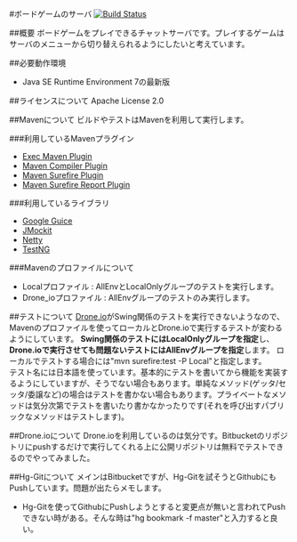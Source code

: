 ﻿#ボードゲームのサーバ
[![Build Status](https://drone.io/bitbucket.org/OkunoHosomichi/boardgameserver/status.png)](https://drone.io/bitbucket.org/OkunoHosomichi/boardgameserver/latest)

##概要
ボードゲームをプレイできるチャットサーバです。プレイするゲームはサーバのメニューから切り替えられるようにしたいと考えています。

##必要動作環境
* Java SE Runtime Environment 7の最新版

##ライセンスについて
Apache License 2.0

##Mavenについて
ビルドやテストはMavenを利用して実行します。

###利用しているMavenプラグイン
* [Exec Maven Plugin](http://mojo.codehaus.org/exec-maven-plugin/)
* [Maven Compiler Plugin](https://maven.apache.org/plugins/maven-compiler-plugin/)
* [Maven Surefire Plugin](https://maven.apache.org/surefire/maven-surefire-plugin/)
* [Maven Surefire Report Plugin](https://maven.apache.org/surefire/maven-surefire-report-plugin/)

###利用しているライブラリ
* [Google Guice](https://code.google.com/p/google-guice/)
* [JMockit](https://code.google.com/p/jmockit/)
* [Netty](http://netty.io/)
* [TestNG](http://testng.org/doc/index.html)

###Mavenのプロファイルについて
* Localプロファイル : AllEnvとLocalOnlyグループのテストを実行します。
* Drone_ioプロファイル : AllEnvグループのテストのみ実行します。

##テストについて
[Drone.io](https://drone.io/)がSwing関係のテストを実行できないようなので、Mavenのプロファイルを使ってローカルとDrone.ioで実行するテストが変わるようにしています。
**Swing関係のテストにはLocalOnlyグループを指定**し、**Drone.ioで実行させても問題ないテストにはAllEnvグループを指定**します。
ローカルでテストする場合には"mvn surefire:test -P Local"と指定します。  
テスト名には日本語を使っています。基本的にテストを書いてから機能を実装するようにしていますが、そうでない場合もあります。単純なメソッド(ゲッタ/セッタ/委譲など)の場合はテストを書かない場合もあります。プライベートなメソッドは気分次第でテストを書いたり書かなかったりです(それを呼び出すパブリックなメソッドはテストします)。

##Drone.ioについて
Drone.ioを利用しているのは気分です。Bitbucketのリポジトリにpushするだけで実行してくれる上に公開リポジトリは無料でテストできるのでやってみました。

##Hg-Gitについて
メインはBitbucketですが、Hg-Gitを試そうとGithubにもPushしています。問題が出たらメモします。  
* Hg-Gitを使ってGithubにPushしようとすると変更点が無いと言われてPushできない時がある。そんな時は"hg bookmark -f master"と入力すると良い。